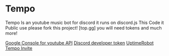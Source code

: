 # Tempo

Tempo Is an youtube music bot for discord it runs on discord.js This Code it Public use please fork this project! [top.gg] you will need tokens and much more!

[Google Console for youtube API](https://console.cloud.google.com/getting-started?authuser=2)
[Discord developer token](tttt)
[UptimeRobot](https://uptimerobot.com/dashboard#mainDashboard)
[Tempo Invite](ddddd)
